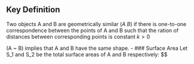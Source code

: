 ## Key Definition
Two objects A and B are geometrically similar ($A ~ B$) if there is one-to-one correspondence between the points of A and B such that the ration of distances between corresponding points is constant $k>0$

(A ~ B) implies that A and B have the same shape.
	- ### Surface Area
	  Let S_1 and S_2 be the total surface areas of A and B respectively:
	  $$\$$
